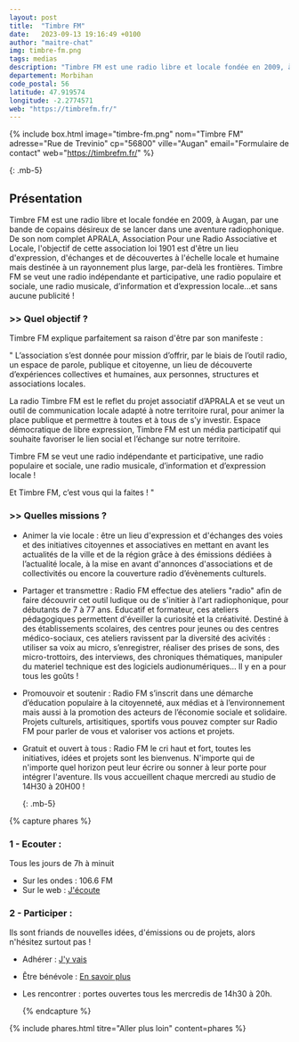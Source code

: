 ```yaml
---
layout: post
title:  "Timbre FM"
date:   2023-09-13 19:16:49 +0100
author: "maitre-chat"
img: timbre-fm.png
tags: medias
description: "Timbre FM est une radio libre et locale fondée en 2009, à Augan, par une bande de copains désireux de se lancer dans une aventure radiophonique. De son nom complet APRALA, Association Pour une Radio Associative et Locale, l'objectif de cette association loi 1901 est d'être un lieu d'expression, d'échanges et de découvertes à l'échelle locale et humaine mais destinée à un rayonnement plus large, par-delà les frontières. Timbre FM se veut une radio indépendante et participative, une radio populaire et sociale, une radio musicale, d’information et d’expression locale...et sans aucune publicité !"
departement: Morbihan
code_postal: 56
latitude: 47.919574
longitude: -2.2774571
web: "https://timbrefm.fr/"
---
```


{% include box.html image="timbre-fm.png" nom="Timbre FM" adresse="Rue de Trevinio" cp="56800" ville="Augan" email="Formulaire de contact" web="https://timbrefm.fr/" %}

{: .mb-5}

## Présentation


Timbre FM est une radio libre et locale fondée en 2009, à Augan, par une bande de copains désireux de se lancer dans une aventure radiophonique. De son nom complet APRALA, Association Pour une Radio Associative et Locale, l'objectif de cette association loi 1901 est d'être un lieu d'expression, d'échanges et de découvertes à l'échelle locale et humaine mais destinée à un rayonnement plus large, par-delà les frontières. Timbre FM se veut une radio indépendante et participative, une radio populaire et sociale, une radio musicale, d’information et d’expression locale...et sans aucune publicité !


### >> Quel objectif ?


Timbre FM explique parfaitement sa raison d'être par son manifeste : 

" L’association s’est donnée pour mission d’offrir, par le biais de l’outil radio, un espace de parole, publique et citoyenne, un lieu de découverte d’expériences collectives et humaines, aux personnes, structures et associations locales.

La radio Timbre FM est le reflet du projet associatif d’APRALA et se veut un outil de communication locale adapté à notre territoire rural, pour animer la place publique et permettre à toutes et à tous de s’y investir. Espace démocratique de libre expression, Timbre FM est un média participatif qui souhaite favoriser le lien social et l’échange sur notre territoire.

Timbre FM se veut une radio indépendante et participative, une radio populaire et sociale, une radio musicale, d’information et d’expression locale !

Et Timbre FM, c’est vous qui la faites ! "


### >> Quelles missions ?



- Animer la vie locale : être un lieu d'expression et d'échanges des voies et des initiatives citoyennes et associatives en mettant en avant les actualités de la ville et de la région grâce à des émissions dédiées à l’actualité locale, à la mise en avant d'annonces d'associations et de collectivités ou encore la couverture radio d’évènements culturels. 

- Partager et transmettre : Radio FM effectue des ateliers "radio" afin de faire découvrir cet outil ludique ou de s'initier à l'art radiophonique, pour débutants de 7 à 77 ans. Educatif et formateur, ces ateliers pédagogiques permettent d'éveiller la curiosité et la créativité. Destiné à des établissements scolaires, des centres pour jeunes ou des centres médico-sociaux, ces ateliers ravissent par la diversité des acivités :  utiliser sa voix au micro, s’enregistrer, réaliser des prises de sons, des micro-trottoirs, des interviews, des chroniques thématiques, manipuler du materiel technique est des logiciels audionumériques… Il y en a pour tous les goûts !

- Promouvoir et soutenir : Radio FM s’inscrit dans une démarche d’éducation populaire à la citoyenneté, aux médias et à l’environnement mais aussi à la promotion des acteurs de l’économie sociale et solidaire. Projets culturels, artisitiques, sportifs vous pouvez compter sur Radio FM pour parler de vous et valoriser vos actions et projets.

- Gratuit et ouvert à tous : Radio FM le cri haut et fort, toutes les initiatives, idées et projets sont les bienvenus. N'importe qui de n'importe quel horizon peut leur écrire ou sonner à leur porte pour intégrer l'aventure. Ils vous accueillent chaque mercredi au studio de 14H30 à 20H00 !



  {: .mb-5}


{% capture phares %}
### 1 - Ecouter :
Tous les jours de 7h à minuit
- Sur les ondes : 106.6 FM
- Sur le web : <a href="https://www.acrimed.org/-Mediacritiques-" target="_blank">J'écoute</a>


### 2 - Participer :
Ils sont friands de nouvelles idées, d'émissions ou de projets, alors n'hésitez surtout pas ! 
- Adhérer : <a href="http://timbrefm.fr/non-classe/adherer-lassociation-aprala/" target="_blank">J'y vais</a>
- Être bénévole : <a href="http://timbrefm.fr/lassociation/etre-benevole/" target="_blank">En savoir plus</a>
- Les rencontrer : portes ouvertes tous les mercredis de 14h30 à 20h.


  {% endcapture %}

{% include phares.html titre="Aller plus loin" content=phares %}
